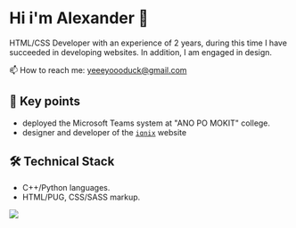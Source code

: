 <!--
**yeeeyoooduck/yeeeyoooduck** is a ✨ _special_ ✨ repository because its `README.md` (this file) appears on your GitHub profile.

Here are some ideas to get you started:

- 🔭 I’m currently working on ...
- 🌱 I’m currently learning ...
- 👯 I’m looking to collaborate on ...
- 🤔 I’m looking for help with ...
- 💬 Ask me about ...
- 📫 How to reach me: ...
- 😄 Pronouns: ...
- ⚡ Fun fact: ...
-->

# Hi i'm Alexander 👋
HTML/CSS Developer with an experience of 2 years, during this time I have succeeded in developing websites. In addition, I am engaged in design.

📫 How to reach me: yeeeyoooduck@gmail.com

## 🏸 Key points
* deployed the Microsoft Teams system at "ANO PO MOKIT" college.
* designer and developer of the <code>[iqnix](https://iqnix.tech/)</code> website

## 🛠 Technical Stack
* С++/Python languages.
* HTML/PUG, CSS/SASS markup.

![](https://komarev.com/ghpvc/?username=yeeeyoooduck)
